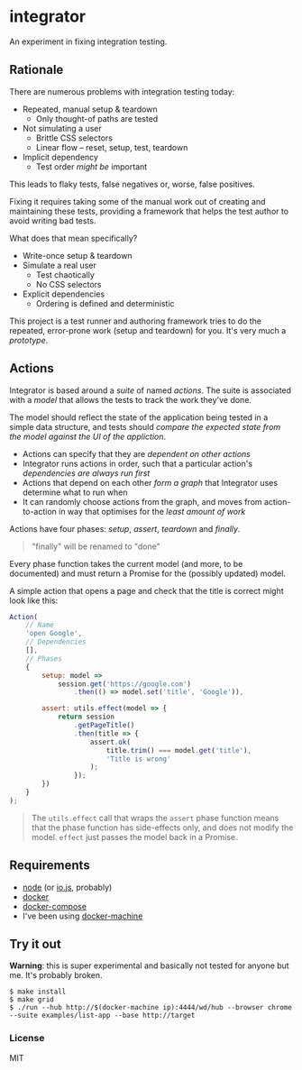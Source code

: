 # integrator

An experiment in fixing integration testing.

## Rationale

There are numerous problems with integration testing today:

- Repeated, manual setup & teardown
    - Only thought-of paths are tested
- Not simulating a user
    - Brittle CSS selectors
    - Linear flow – reset, setup, test, teardown
- Implicit dependency
    - Test order *might be* important

This leads to flaky tests, false negatives or, worse, false positives.

Fixing it requires taking some of the manual work out of creating and maintaining these tests, providing a framework that helps the test author to avoid writing bad tests.

What does that mean specifically?

- Write-once setup & teardown
- Simulate a real user
    - Test chaotically
    - No CSS selectors
- Explicit dependencies
    - Ordering is defined and deterministic

This project is a test runner and authoring framework tries to do the repeated, error-prone work (setup and teardown) for you. It's very much a *prototype*.

## Actions

Integrator is based around a *suite* of named *actions*. The suite is associated with a *model* that allows the tests to track the work they've done.

The model should reflect the state of the application being tested in a simple data structure, and tests should *compare the expected state from the model against the UI of the appliction*.

- Actions can specify that they are *dependent on other actions*
- Integrator runs actions in order, such that a particular action's *dependencies are always run first*
- Actions that depend on each other *form a graph* that Integrator uses determine what to run when
- It can randomly choose actions from the graph, and moves from action-to-action in way that optimises for the *least amount of work*

Actions have four phases: *setup*, *assert*, *teardown* and *finally*.

> "finally" will be renamed to "done"

Every phase function takes the current model (and more, to be documented) and must return a Promise for the (possibly updated) model.

A simple action that opens a page and check that the title is correct might look like this:

```js
Action(
    // Name
    'open Google',
    // Dependencies
    [],
    // Phases
    {
        setup: model =>
            session.get('https://google.com')
                .then(() => model.set('title', 'Google')),

        assert: utils.effect(model => {
            return session
                .getPageTitle()
                .then(title => {
                    assert.ok(
                        title.trim() === model.get('title'),
                        'Title is wrong'
                    );
                });
        })
    }
);
```

> The `utils.effect` call that wraps the `assert` phase function means that the phase function has side-effects only, and does not modify the model. `effect` just passes the model back in a Promise.

## Requirements

- [node](https://nodejs.org/) (or [io.js](https://iojs.org), probably)
- [docker](https://www.docker.com/)
- [docker-compose](https://docs.docker.com/compose/)
- I've been using [docker-machine](https://docs.docker.com/machine/)

## Try it out

**Warning**: this is super experimental and basically not tested for anyone but me. It's probably broken.

```
$ make install
$ make grid
$ ./run --hub http://$(docker-machine ip):4444/wd/hub --browser chrome --suite examples/list-app --base http://target
```

### License

MIT
